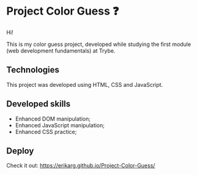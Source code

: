 # Project Color Guess :question:

Hi!

This is my color guess project, developed while studying the first module (web development fundamentals) at Trybe.

## Technologies

This project was developed using HTML, CSS and JavaScript.

## Developed skills

- Enhanced DOM manipulation;
- Enhanced JavaScript manipulation;
- Enhanced CSS practice;

## Deploy

Check it out: https://erikarg.github.io/Project-Color-Guess/
